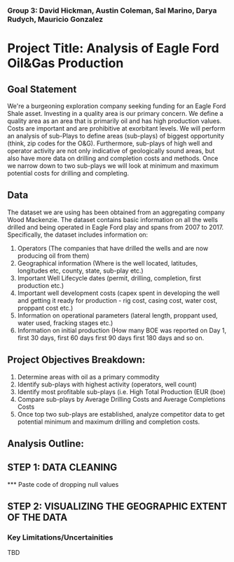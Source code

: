 ### Group 3: David Hickman, Austin Coleman, Sal Marino, Darya Rudych, Mauricio Gonzalez

# Project Title: Analysis of Eagle Ford Oil&Gas Production

## Goal Statement
We're a burgeoning exploration company seeking funding for an Eagle Ford Shale asset. Investing in a quality area is our primary concern. We define a quality area as an area that is primarily oil and has high production values. Costs are important and are prohibitive at exorbitant levels. We will perform an analysis of sub-Plays to define areas (sub-plays) of biggest opportunity (think, zip codes for the O&G). Furthermore, sub-plays of high well and operator activity are not only indicative of geologically sound areas, but also have more data on drilling and completion costs   and methods. Once we narrow down to two sub-plays we will look at minimum and maximum potential costs for drilling and completing.

## Data
The dataset we are using has been obtained from an aggregating company Wood Mackenzie. The dataset contains basic information on all the wells drilled and being operated in Eagle Ford play and spans from 2007 to 2017. Specifically, the dataset includes information on:
1. Operators (The companies that have drilled the wells and are now producing oil from them)
2. Geographical information (Where is the well located, latitudes, longitudes etc, county, state, sub-play etc.)
3. Important Well Lifecycle dates (permit, drilling, completion, first production etc.)
3. Important well development costs (capex spent in developing the well and getting it ready for production - rig cost, casing cost, water cost, proppant cost etc.)
4. Information on operational parameters (lateral length, proppant used, water used, fracking stages etc.)
5. Information on initial production (How many BOE was reported on Day 1, first 30 days, first 60 days first 90 days first 180 days and so on.

## Project Objectives Breakdown:
1.	Determine areas with oil as a primary commodity
2.	Identify sub-plays with highest activity (operators, well count)
3.	Identify most profitable sub-plays (i.e. High Total Production (EUR (boe)
4.	Compare sub-plays by Average Drilling Costs and Average Completions Costs
5.	Once top two sub-plays are established, analyze competitor data to get potential minimum and maximum drilling and completion costs.

## Analysis Outline:

## STEP 1: DATA CLEANING 

*** Paste code of dropping null values

## STEP 2: VISUALIZING THE GEOGRAPHIC EXTENT OF THE DATA



### Key Limitations/Uncertainities

TBD
